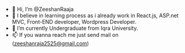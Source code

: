 - 👋 Hi, I’m @ZeeshanRaaja
- 👀 I believe in learning process as i already work in React.js, ASP.net MVC, Front-END developer, Wordpress Developer.
- 🌱 I’m currently Undergraduate from Iqra University.
- 📫 If you wanna reach me just send mail on (zeeshanraja2525@gmail.com)

<!---
ZeeshanRaaja/ZeeshanRaaja is a ✨ special ✨ repository because its `README.md` (this file) appears on your GitHub profile.
You can click the Preview link to take a look at your changes.
--->
